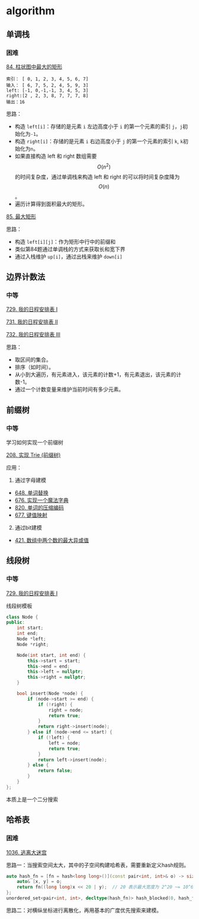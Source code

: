 # algorithm

## 单调栈

### 困难

[84. 柱状图中最大的矩形](https://leetcode-cn.com/problems/largest-rectangle-in-histogram/)

```
索引： [ 0, 1, 2, 3, 4, 5, 6, 7]
输入： [ 6, 7, 5, 2, 4, 5, 9, 3]
left: [-1, 0,-1,-1, 3, 4, 5, 3]
right:[2 , 2, 3, 8, 7, 7, 7, 8]
输出：16
```

思路：

- 构造 `left[i]`：存储的是元素 `i` 左边高度小于 `i` 的第一个元素的索引 `j`，`j`初始化为`-1`。
- 构造 `right[i]`：存储的是元素 `i` 右边高度小于 `j` 的第一个元素的索引 `k`,  `k`初始化为`n`。
- 如果直接构造 left 和 right 数组需要 $$O(n^2)$$ 的时间复杂度，通过单调栈来构造 left 和 right 的可以将时间复杂度降为 $$O(n)$$​​​​。
- 遍历计算得到面积最大的矩形。

[85. 最大矩形](https://leetcode-cn.com/problems/maximal-rectangle/)

思路：

- 构造 `left[i][j]`：作为矩形中行中的前缀和
- 类似第84题通过单调栈的方式来获取长和宽下界
- 通过入栈维护 `up[i]`，通过出栈来维护 `down[i]`

## 边界计数法

### 中等

[729. 我的日程安排表 I](https://leetcode-cn.com/problems/my-calendar-i/)

[731. 我的日程安排表 II](https://leetcode-cn.com/problems/my-calendar-ii/)

[732. 我的日程安排表 III](https://leetcode-cn.com/problems/my-calendar-iii/)

思路：

- 取区间的集合。
- 排序（如时间）。
- 从小到大遍历，有元素进入，该元素的计数+1，有元素退出，该元素的计数-1。
- 通过一个计数变量来维护当前时间有多少元素。

## 前缀树

### 中等

学习如何实现一个前缀树

[208. 实现 Trie (前缀树)](https://leetcode-cn.com/problems/implement-trie-prefix-tree/)

应用：

1. 通过字母建模

- [648. 单词替换](https://leetcode-cn.com/problems/replace-words/)
- [676. 实现一个魔法字典](https://leetcode-cn.com/problems/implement-magic-dictionary/)
- [820. 单词的压缩编码](https://leetcode-cn.com/problems/short-encoding-of-words/)
- [677. 键值映射](https://leetcode-cn.com/problems/map-sum-pairs/)

2. 通过bit建模

- [421. 数组中两个数的最大异或值](https://leetcode-cn.com/problems/maximum-xor-of-two-numbers-in-an-array/)

## 线段树

### 中等

[729. 我的日程安排表 I](https://leetcode-cn.com/problems/my-calendar-i/)

线段树模板

```c++
class Node {
public:
    int start;
    int end;
    Node *left;
    Node *right;

    Node(int start, int end) {
        this->start = start;
        this->end = end;
        this->left = nullptr;
        this->right = nullptr;
    }

    bool insert(Node *node) {
        if (node->start >= end) {
            if (!right) {
                right = node;
                return true;
            }
            return right->insert(node);
        } else if (node->end <= start) {
            if (!left) {
                left = node;
                return true;
            }
            return left->insert(node);
        } else {
            return false;
        }
    }
};
```

本质上是一个二分搜索

## 哈希表

### 困难

[1036. 逃离大迷宫](https://leetcode-cn.com/problems/escape-a-large-maze/)

思路一：当搜索空间太大，其中的子空间构建哈希表，需要重新定义hash规则。

```c++
auto hash_fn = [fn = hash<long long>()](const pair<int, int>& o) -> size_t {
    auto& [x, y] = o;
    return fn((long long)x << 20 | y);  // 20 表示最大宽度为 2^20 ~= 10^6
};
unordered_set<pair<int, int>, decltype(hash_fn)> hash_blocked(0, hash_fn);
```

思路二：对横纵坐标进行离散化，再用基本的广度优先搜索来建模。

